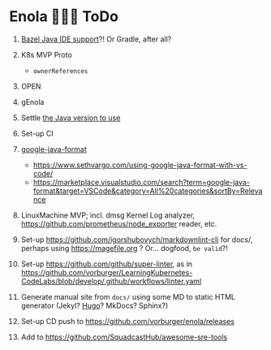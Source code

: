 # Enola 🕵🏾‍♀️ ToDo

1. [Bazel Java IDE support](https://github.com/vorburger/LearningBazel/blob/develop/ToDo.md)?! Or Gradle, after all?

1. K8s MVP Proto
   - `ownerReferences`
 
1. OPEN

1. gEnola

1. Settle [the Java version to use](https://bazel.build/docs/bazel-and-java#java-versions)

1. Set-up CI

1. [google-java-format](https://github.com/google/google-java-format)
   - https://www.sethvargo.com/using-google-java-format-with-vs-code/
   - https://marketplace.visualstudio.com/search?term=google-java-format&target=VSCode&category=All%20categories&sortBy=Relevance

1. LinuxMachine MVP; incl. dmsg Kernel Log analyzer, https://github.com/prometheus/node_exporter reader, etc.

1. Set-up https://github.com/igorshubovych/markdownlint-cli for docs/, perhaps using https://magefile.org ? Or... dogfood, `be valid`?!

1. Set-up https://github.com/github/super-linter, as in https://github.com/vorburger/LearningKubernetes-CodeLabs/blob/develop/.github/workflows/linter.yaml

1. Generate manual site from `docs/` using some MD to static HTML generator (Jekyl? [Hugo](https://gohugo.io)? MkDocs? Sphinx?)

1. Set-up CD push to https://github.com/vorburger/enola/releases

1. Add to https://github.com/SquadcastHub/awesome-sre-tools
